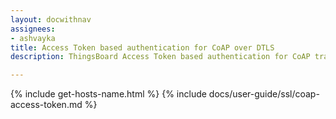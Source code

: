 ```yaml
---
layout: docwithnav
assignees:
- ashvayka
title: Access Token based authentication for CoAP over DTLS
description: ThingsBoard Access Token based authentication for CoAP transport.

---
```


{% include get-hosts-name.html %}
{% include docs/user-guide/ssl/coap-access-token.md %}
